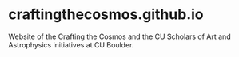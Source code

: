 # craftingthecosmos.github.io
Website of the Crafting the Cosmos and the CU Scholars of Art and Astrophysics initiatives at CU Boulder.
